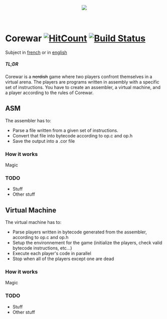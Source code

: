 <p align="center">
  <img src="https://github.com/iomonad/corewar/raw/master/resources/.github/banner.gif"/><br>
<br>
<br>
</p>

# Corewar [![HitCount](http://hits.dwyl.io/iomonad/corewar.svg)](http://hits.dwyl.io/iomonad/corewar) [![Build Status](https://travis-ci.org/iomonad/corewar.svg?branch=master)](https://travis-ci.org/iomonad/corewar)

Subject in [french](https://cdn.intra.42.fr/pdf/pdf/30/corewar.fr.pdf) or in [english](https://cdn.intra.42.fr/pdf/pdf/963/corewar.en.pdf)

##### TL;DR
Corewar is a ~~nerdish~~ game where two players confront themselves in a virtual arena.
The players are programs written in assembly with a specific set of instructions.
You have to create an assembler, a virtual machine, and a player according to the rules of Corewar.

## ASM

The assembler has to:
- Parse a file written from a given set of instructions.
- Convert that file into bytecode according to op.c and op.h
- Save the output into a .cor file

### How it works

Magic

### TODO

- Stuff
- Other stuff

## Virtual Machine

The virtual machine has to:
- Parse players written in bytecode generated from the assembler, according to op.c and op.h
- Setup the environnement for the game (initialize the players, check valid bytecode instructions, etc...)
- Execute each player's code in parallel
- Stop when all of the players except one are dead

### How it works

Magic

### TODO

- Stuff
- Other stuff
